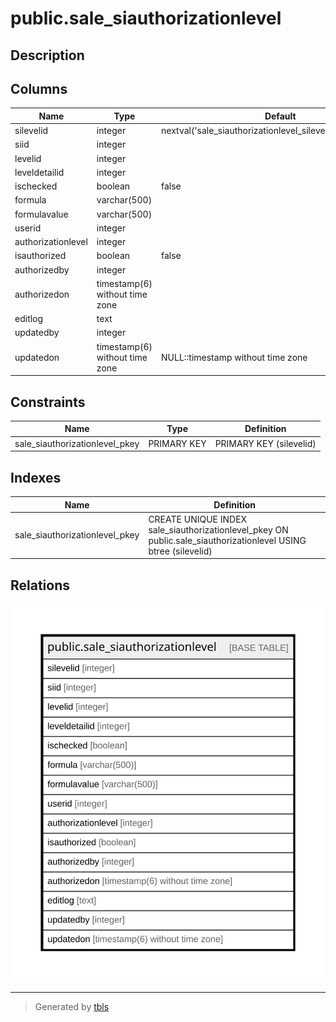 # public.sale_siauthorizationlevel

## Description

## Columns

| Name | Type | Default | Nullable | Children | Parents | Comment |
| ---- | ---- | ------- | -------- | -------- | ------- | ------- |
| silevelid | integer | nextval('sale_siauthorizationlevel_silevelid_seq'::regclass) | false |  |  |  |
| siid | integer |  | true |  |  |  |
| levelid | integer |  | true |  |  |  |
| leveldetailid | integer |  | true |  |  |  |
| ischecked | boolean | false | true |  |  |  |
| formula | varchar(500) |  | true |  |  |  |
| formulavalue | varchar(500) |  | true |  |  |  |
| userid | integer |  | true |  |  |  |
| authorizationlevel | integer |  | true |  |  |  |
| isauthorized | boolean | false | true |  |  |  |
| authorizedby | integer |  | true |  |  |  |
| authorizedon | timestamp(6) without time zone |  | true |  |  |  |
| editlog | text |  | true |  |  |  |
| updatedby | integer |  | true |  |  |  |
| updatedon | timestamp(6) without time zone | NULL::timestamp without time zone | true |  |  |  |

## Constraints

| Name | Type | Definition |
| ---- | ---- | ---------- |
| sale_siauthorizationlevel_pkey | PRIMARY KEY | PRIMARY KEY (silevelid) |

## Indexes

| Name | Definition |
| ---- | ---------- |
| sale_siauthorizationlevel_pkey | CREATE UNIQUE INDEX sale_siauthorizationlevel_pkey ON public.sale_siauthorizationlevel USING btree (silevelid) |

## Relations

![er](public.sale_siauthorizationlevel.svg)

---

> Generated by [tbls](https://github.com/k1LoW/tbls)
